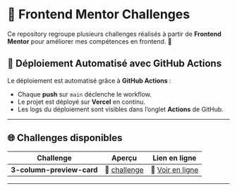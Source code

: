 # 🎨 Frontend Mentor Challenges

Ce repository regroupe plusieurs challenges réalisés à partir de **Frontend Mentor** pour améliorer mes compétences en frontend. 🚀

## 🚀 Déploiement Automatisé avec GitHub Actions

Le déploiement est automatisé grâce à **GitHub Actions** :

- Chaque **push** sur `main` déclenche le workflow.
- Le projet est déployé sur **Vercel** en continu.
- Les logs du déploiement sont visibles dans l’onglet **Actions** de GitHub.

---

## 🌐 Challenges disponibles

| Challenge                 | Aperçu                                        | Lien en ligne                                                          |
| ------------------------- | --------------------------------------------- | ---------------------------------------------------------------------- |
| **3-column-preview-card** | 🔗 [challenge](./apps/3-column-preview-card/) | 🚀 [Voir en ligne](https://3-column-preview-card-swart-nu.vercel.app/) |

---
